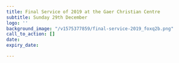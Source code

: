 ```yaml
---
title: Final Service of 2019 at the Gaer Christian Centre
subtitle: Sunday 29th December
logo: ''
background_image: "/v1575377859/final-service-2019_foxq2b.png"
call_to_action: []
date: 
expiry_date: 

---
```

